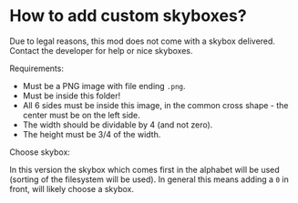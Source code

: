 # How to add custom skyboxes?

Due to legal reasons, this mod does not come with a skybox delivered. Contact the developer for help or nice skyboxes.

Requirements:

- Must be a PNG image with file ending `.png`.
- Must be inside this folder!
- All 6 sides must be inside this image, in the common cross shape - the center must be on the left side.
- The width should be dividable by 4 (and not zero).
- The height must be 3/4 of the width.

Choose skybox:

In this version the skybox which comes first in the alphabet will be used (sorting of the filesystem will be used).
In general this means adding a `0` in front, will likely choose a skybox.
